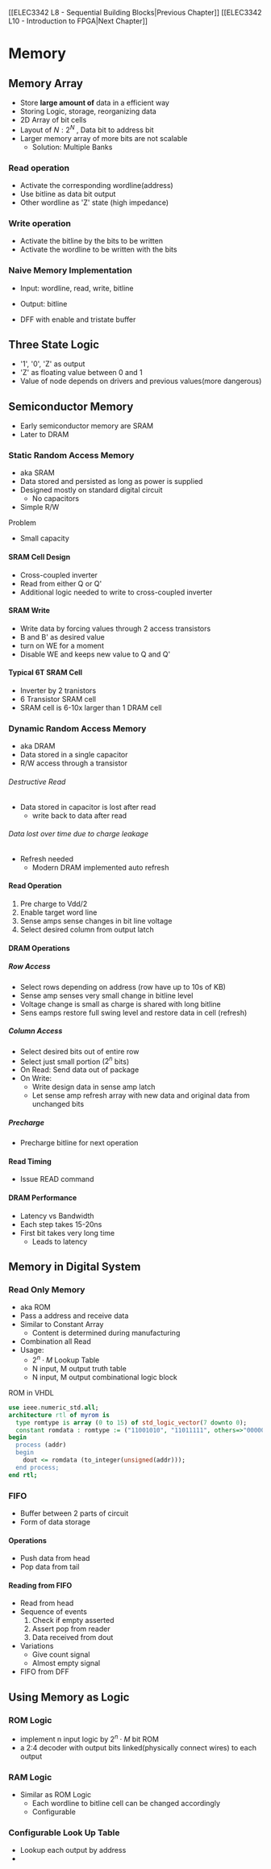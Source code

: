 
[[ELEC3342 L8 - Sequential Building Blocks|Previous Chapter]] [[ELEC3342 L10 - Introduction to FPGA|Next Chapter]]

# Memory


## Memory Array
- Store **large amount of** data in a efficient way
- Storing Logic, storage, reorganizing data
- 2D Array of bit cells
- Layout of $N:2^N$ , Data bit to address bit
- Larger memory array of more bits are not scalable
	- Solution: Multiple Banks

### Read operation
- Activate the corresponding wordline(address)
- Use bitline as data bit output
- Other wordline as 'Z' state (high impedance)


### Write operation
- Activate  the bitline by the bits to be written
- Activate the wordline to be written with the bits


### Naive Memory Implementation
- Input: wordline, read, write, bitline
- Output: bitline

- DFF with enable and tristate buffer


## Three State Logic
- '1', '0', 'Z' as output
- 'Z' as floating value between 0 and 1
- Value of node depends on drivers and previous values(more dangerous)

## Semiconductor Memory
- Early semiconductor memory are SRAM
- Later to DRAM

### Static Random Access Memory
- aka SRAM
- Data stored and persisted as long as power is supplied
- Designed mostly on standard digital circuit
	- No capacitors
- Simple R/W

Problem
- Small capacity

#### SRAM Cell Design
- Cross-coupled inverter
- Read from either Q or Q'
- Additional logic needed to write to cross-coupled inverter

#### SRAM Write
- Write data by forcing values through 2 access transistors
- B and B' as desired value
- turn on WE for a moment
- Disable WE and keeps new value to Q and Q'

#### Typical 6T SRAM Cell
- Inverter by 2 tranistors
- 6 Transistor SRAM cell
- SRAM cell is 6-10x larger than 1 DRAM cell




### Dynamic Random Access Memory
- aka DRAM
- Data stored in a single capacitor
- R/W access through a transistor

###### Destructive Read
- Data stored in capacitor is lost after read
	- write back to data after read
###### Data lost over time due to charge leakage
- Refresh needed
	- Modern DRAM implemented auto refresh

#### Read Operation
1. Pre charge to Vdd/2
2. Enable target word line
3. Sense amps sense changes in bit line voltage
4. Select desired column from output latch

#### DRAM Operations

##### Row Access
- Select rows depending on address (row have up to 10s of KB)
- Sense amp senses very small change in bitline level
- Voltage change is small as charge is shared with long bitline
- Sens eamps restore full swing level and restore data in cell (refresh)

##### Column Access
- Select desired bits out of entire row
- Select just small portion ($2^n$ bits)
- On Read: Send data out of package
- On Write:
	- Write design data in sense amp latch
	- Let sense amp refresh array with new data and original data from unchanged bits

##### Precharge
- Precharge bitline for next operation

#### Read Timing
- Issue READ command


#### DRAM Performance
- Latency vs Bandwidth
- Each step takes 15-20ns
- First bit takes very long time
	- Leads to latency

## Memory in Digital System
### Read Only Memory
- aka ROM
- Pass a address and receive data
- Similar to Constant Array
	- Content is determined during manufacturing
- Combination all Read
- Usage:
	- $2^n \cdot M$ Lookup Table
	- N input, M output truth table
	- N input, M output combinational logic block

ROM in VHDL
```VHDL
use ieee.numeric_std.all;
architecture rtl of myrom is
  type romtype is array (0 to 15) of std_logic_vector(7 downto 0);
  constant romdata : romtype := ("11001010", "11011111", others=>"00000");
begin
  process (addr)
  begin
    dout <= romdata (to_integer(unsigned(addr)));
  end process;
end rtl;
```


### FIFO
- Buffer between 2 parts of circuit
- Form of data storage

#### Operations
- Push data from head
- Pop data from tail

#### Reading from FIFO
- Read from head
- Sequence of events
	1. Check if empty asserted
	2. Assert pop from reader
	3. Data received from dout
- Variations
	- Give count signal
	- Almost empty signal
- FIFO from DFF

## Using Memory as Logic

### ROM Logic
- implement n input logic by $2^n \cdot M$ bit ROM
- a 2:4 decoder with output bits linked(physically connect wires) to each output

### RAM Logic
- Similar as ROM Logic
	- Each wordline to bitline cell can be changed accordingly
	- Configurable

### Configurable Look Up Table
- Lookup each output by address
- 